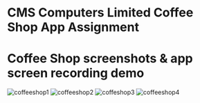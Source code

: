# CMS Computers Limited Coffee Shop App Assignment
# Coffee Shop screenshots & app screen recording demo

![coffeeshop1](https://github.com/kasim121/coffeeshop/assets/53419295/d9611ed3-d1f6-4ab4-b5c2-ea8791835d86)
![coffeeshop2](https://github.com/kasim121/coffeeshop/assets/53419295/474c60bc-c606-41b4-8e81-48fdd1430f84)
![coffeshop3](https://github.com/kasim121/coffeeshop/assets/53419295/e24d186c-13c2-4b92-bb4e-8fe2fb7dd244)
![coffeeshop4](https://github.com/kasim121/coffeeshop/assets/53419295/4e36c83e-6e1e-425c-a5e2-8bebf1ff9fa3)






